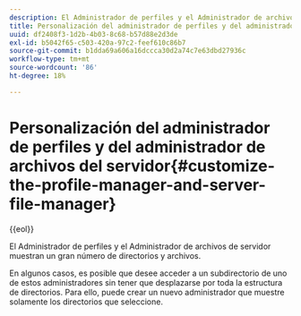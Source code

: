 ```yaml
---
description: El Administrador de perfiles y el Administrador de archivos de servidor muestran un gran número de directorios y archivos.
title: Personalización del administrador de perfiles y del administrador de archivos del servidor
uuid: df2408f3-1d2b-4b03-8c68-b57d88e2d3de
exl-id: b5042f65-c503-420a-97c2-feef610c86b7
source-git-commit: b1dda69a606a16dccca30d2a74c7e63dbd27936c
workflow-type: tm+mt
source-wordcount: '86'
ht-degree: 18%

---
```


# Personalización del administrador de perfiles y del administrador de archivos del servidor{#customize-the-profile-manager-and-server-file-manager}

{{eol}}

El Administrador de perfiles y el Administrador de archivos de servidor muestran un gran número de directorios y archivos.

En algunos casos, es posible que desee acceder a un subdirectorio de uno de estos administradores sin tener que desplazarse por toda la estructura de directorios. Para ello, puede crear un nuevo administrador que muestre solamente los directorios que seleccione.
